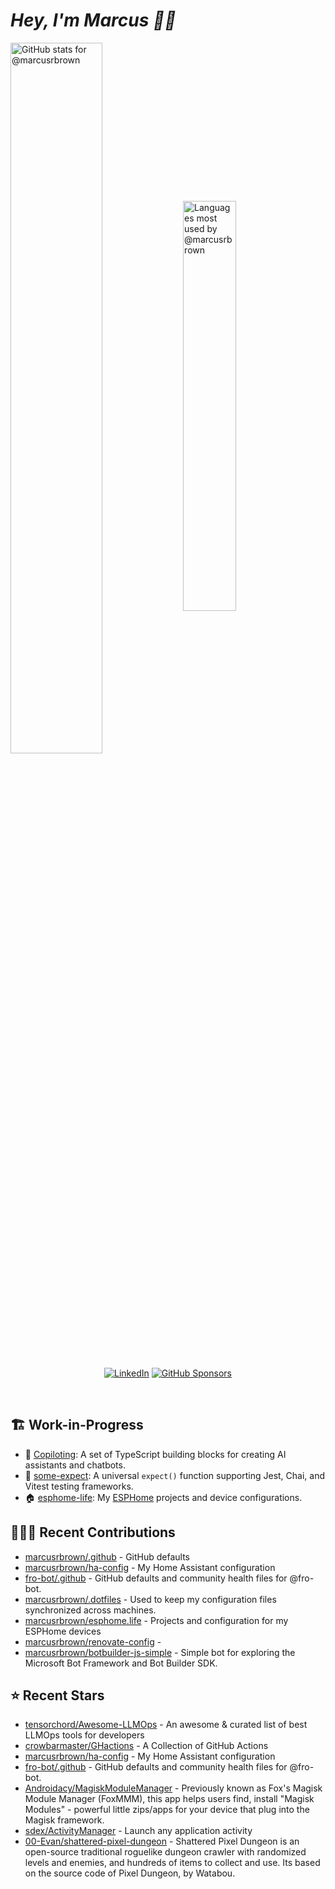 # <em>Hey, I'm Marcus <span title="✌🏽 & ❤️">👋🏽</span></em>

<img align='center' width='54%' alt='GitHub stats for @marcusrbrown' src='https://github-readme-stats.vercel.app/api?username=marcusrbrown&show_icons=true&theme=dark&include_all_commits=true&count_private=true'>
<img align='center' width='41%' alt='Languages most used by @marcusrbrown' src='https://github-readme-stats.vercel.app/api/top-langs/?username=marcusrbrown&layout=compact&theme=dark&include_all_commits=true&count_private=true'>

<br>
<div align='center'>

[![LinkedIn](https://img.shields.io/badge/LinkedIn-blue?style=for-the-badge&logo=linkedin)][linkedin]
[![GitHub Sponsors](https://img.shields.io/github/sponsors/marcusrbrown?style=for-the-badge&logo=github-sponsors)
][gh-sponsors]

</div>
<br>

[gh-sponsors]: https://github.com/sponsors/marcusrbrown "@marcusrbrown | GitHub Sponsors"
[linkedin]: https://www.linkedin.com/in/marcusrbrown "@marcusrbrown | LinkedIn"

## 🏗️ Work-in-Progress

- 🤖 [Copiloting](https://github.com/marcusrbrown/copiloting): A set of TypeScript building blocks for creating AI assistants and chatbots.
- 🧪 [some-expect](https://github.com/marcusrbrown/some-expect): A universal `expect()` function supporting Jest, Chai, and Vitest testing frameworks.
- 🏠 [esphome-life](https://github.com/marcusrbrown/esphome-life): My [ESPHome](https://esphome.io/) projects and device configurations.

## 👨🏽‍💻 Recent Contributions

- [marcusrbrown/.github](https://github.com/marcusrbrown/.github) - GitHub defaults
- [marcusrbrown/ha-config](https://github.com/marcusrbrown/ha-config) - My Home Assistant configuration
- [fro-bot/.github](https://github.com/fro-bot/.github) - GitHub defaults and community health files for @fro-bot.
- [marcusrbrown/.dotfiles](https://github.com/marcusrbrown/.dotfiles) - Used to keep my configuration files synchronized across machines.
- [marcusrbrown/esphome.life](https://github.com/marcusrbrown/esphome.life) - Projects and configuration for my ESPHome devices
- [marcusrbrown/renovate-config](https://github.com/marcusrbrown/renovate-config) -
- [marcusrbrown/botbuilder-js-simple](https://github.com/marcusrbrown/botbuilder-js-simple) - Simple bot for exploring the Microsoft Bot Framework and Bot Builder SDK.

## ⭐ Recent Stars

- [tensorchord/Awesome-LLMOps](https://github.com/tensorchord/Awesome-LLMOps) - An awesome &amp; curated list of best LLMOps tools for developers
- [crowbarmaster/GHactions](https://github.com/crowbarmaster/GHactions) - A Collection of GitHub Actions
- [marcusrbrown/ha-config](https://github.com/marcusrbrown/ha-config) - My Home Assistant configuration
- [fro-bot/.github](https://github.com/fro-bot/.github) - GitHub defaults and community health files for @fro-bot.
- [Androidacy/MagiskModuleManager](https://github.com/Androidacy/MagiskModuleManager) - Previously known as Fox&#39;s Magisk Module Manager (FoxMMM), this app helps users find, install &#34;Magisk Modules&#34; - powerful little zips/apps for your device that plug into the Magisk framework.
- [sdex/ActivityManager](https://github.com/sdex/ActivityManager) - Launch any application activity
- [00-Evan/shattered-pixel-dungeon](https://github.com/00-Evan/shattered-pixel-dungeon) - Shattered Pixel Dungeon is an open-source traditional roguelike dungeon crawler with randomized levels and enemies, and hundreds of items to collect and use. Its based on the source code of Pixel Dungeon, by Watabou.
